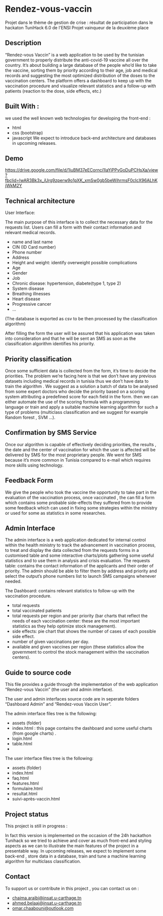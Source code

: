 # Rendez-vous-vaccin
Projet dans le thème de gestion de crise : résultat de participation dans le hackaton TuniHack 6.0 de l'ENSI
Projet vainqueur de la deuxième place

## Description
“Rendez-vous Vaccin” is a web application to be used by the tunisian government to properly distribute the anti-covid-19 vaccine all over the country. It’s about building a large database of the people who’d like to take the vaccine, sorting them by priority according to their age, job and medical records and suggesting the most optimized distribution of the doses to the vaccination centers. The platform offers a dashboard to keep up with the vaccination procedure and visualize relevant statistics and a follow-up with patients (reaction to the dose, side effects, etc.)

## Built With :
we used the well known web technologies for developing the front-end :
  - html 
  - css (bootstrap)
  - javascript
We expect to introduce back-end architecture and databases in upcoming releases.

## Demo
https://drive.google.com/file/d/1iuBM37eECornci1laYiPPvGoDuPCHsXa/view?fbclid=IwAR3Bk3x_iUrg9zperw9o1pXK_xmSw0gb5beWihrmsF0cIcX96ALhKjWkM2Y

## Technical architecture

User Interface: 

The main purpose of this interface is to collect the necessary data for the requests list. Users can fill a form with their contact information and relevant medical records. 

  - name and last name
  - CIN (ID Card number)
  - Phone number 
  - Address
  - Height and weight: identify overweight possible complications
  - Age 
  - Gender
  - Job
  - Chronic disease: hypertension, diabete(type 1, type 2)
  - System disease
  - Breathing illnesses
  - Heart disease
  - Progressive cancer
  - …

(The database is exported as csv to be then processed by the classification algorithm)


After filling the form the user will be assured that his application was taken into consideration and that he will be sent an SMS as soon as the classification algorithm identifies his priority.

## Priority classification

Once some sufficient data is collected from the form, it’s time to decide the priorities. The problem we’re facing here is that we don’t have any previous datasets including medical records in tunisia thus we don’t have data to train the algorithm . We suggest as a solution a batch of data to be analysed from some expert doctors who decide the priority based on a scoring system attributing a predefined score for each field in the form. then we can either automate the use of the scoring formula with a programming language or train and apply a suitable machine learning algorithm for such a type of problems (multiclass classification and we suggest for example Random forest , SVM ...).


## Confirmation by SMS Service

Once our algorithm is capable of effectively deciding priorities, the results , the date and the center of vaccination for which the user is affected will be delivered by SMS for the most proprietary people. We went for SMS because it’s more common in Tunisia compared to e-mail which requires more skills using technology.

## Feedback Form 

We give the people who took the vaccine the opportunity to take part in the evaluation of the vaccination process, once vaccinated , the can fill a form which contains some probable side-effects they suffered from to provide some feedback which can used in fixing some strategies within the ministry or used for some as statistics in some researches.

## Admin Interface

The admin interface is a web application dedicated for internal control within the health ministry to track the advancement in vaccination process, to treat and display the data collected from the requests forms in a customised table and some interactive charts/plots gathering some useful statistics and to use them in analysis and crisis evaluation. 
The requests table: contains the contact information of the applicants and their order of priority. The admin should be able to filter them by address and priority and select the output’s phone numbers list to launch SMS campaigns whenever needed.

The Dashboard: contains relevant statistics to follow-up with the vaccination procedure.
  - total requests 
  - total vaccinated patients
  - total requests per region and per priority (bar charts that reflect the needs of each vaccination center:  these are the most important statistics as they help optimize stock management).
  - side effects: pie chart that shows the number of cases of each possible side effect.
  - number of given vaccinations per day.
  - available and given vaccines per region (these statistics allow the government to control the stock management within the vaccination centers).

## Guide to source code

This file provides a guide through the implementation of the web application “Rendez-vous Vaccin” (the user and admin interface).

The user and admin interfaces source code are in seperate folders “Dashboard Admin” and “Rendez-vous Vaccin User”.

The admin interface files tree is the following:
  - assets (folder)
  - index.html : this page contains the dashboard and some useful charts (from google charts) .
  - login.html
  - table.html
  - 
The user interface files tree is the following:
  - assets (folder)
  - index.html
  - faq.html
  - features.html
  - formulaire.html
  - resultat.html
  - suivi-après-vaccin.html

## Project status

This project is still in progress :

In fact this version is implemented on the occasion of the 24h hackathon Tunihack so we tried to achieve and cover as much front-end and styling aspects as we can to illustrate the main features of the project in a presentable way. In upcoming releases, we expect to implement some back-end , store data in a database, train and tune a machine learning algorithm for multiclass classification.

## Contact
To support us or contribute in this project , you can contact us on :
* chaima.araibi@insat.u-carthage.tn
* ahmed.belaaj@insat.u-carthage.tn
* omar.chaabouni@outlook.com
